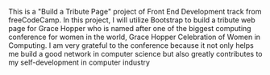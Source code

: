 This is a "Build a Tribute Page" project of Front End Development track from freeCodeCamp. In this project, I will utilize Bootstrap to build a tribute web page for Grace Hopper who is named after one of the biggest computing conference for women in the world, Grace Hopper Celebration of Women in Computing. I am very grateful to the conference because it not only helps me build a good network in computer science but also greatly contributes to my self-development in computer industry

